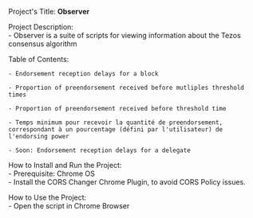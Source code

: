 Project's Title: 
     **Observer** 

Project Description: \
    - Observer is a suite of scripts for viewing information about the Tezos consensus algorithm  

Table of Contents: 

    - Endorsement reception delays for a block 

    - Proportion of preendorsement received before mutliples threshold times 

    - Proportion of preendorsement received before threshold time 

    - Temps minimum pour recevoir la quantité de preendorsement, correspondant à un pourcentage (défini par l'utilisateur) de l'endorsing power 

    - Soon: Endorsement reception delays for a delegate 

How to Install and Run the Project: \
    - Prerequisite: Chrome OS \
    - Install the CORS Changer Chrome Plugin, to avoid CORS Policy issues. 
    

How to Use the Project: \
    - Open the script in Chrome Browser 
